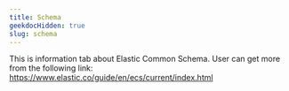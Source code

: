 ```yaml
---
title: Schema
geekdocHidden: true
slug: schema
---
```


This is information tab about Elastic Common Schema. User can get more from the following link: https://www.elastic.co/guide/en/ecs/current/index.html